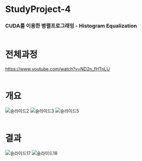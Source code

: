 # StudyProject-4
### CUDA를 이용한 병렬프로그래밍 - Histogram Equalization<br/><br/>

# 전체과정
https://www.youtube.com/watch?v=ND2n_fHTnLU <br/><br/>

# 개요
![슬라이드2](https://user-images.githubusercontent.com/76520025/116523694-7658c780-a911-11eb-9e7d-66e713abe25f.JPG)
![슬라이드3](https://user-images.githubusercontent.com/76520025/116523699-7789f480-a911-11eb-8203-f5d53b503a2d.JPG)
![슬라이드5](https://user-images.githubusercontent.com/76520025/116523702-7789f480-a911-11eb-9172-f5a29a6bcccb.JPG)<br/><br/>

# 결과
![슬라이드17](https://user-images.githubusercontent.com/76520025/116523703-78228b00-a911-11eb-99e0-651d70258e1f.JPG)
![슬라이드18](https://user-images.githubusercontent.com/76520025/116523705-78bb2180-a911-11eb-9aee-34cfcfb46112.JPG)



